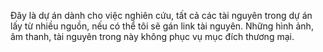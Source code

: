 Đây là dự án dành cho việc nghiên cứu, tất cả các tài nguyên trong dự án lấy từ nhiều nguồn, nếu có thể tôi sẽ gán link tài nguyên. Những hình ảnh, âm thanh, tài nguyên trong này không phục vụ mục đích thương mại.
